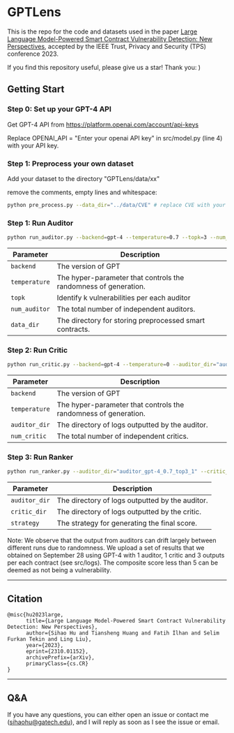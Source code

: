 # GPTLens

This is the repo for the code and datasets used in the paper [Large Language Model-Powered Smart Contract Vulnerability Detection: New Perspectives](https://arxiv.org/pdf/2310.01152.pdf), accepted by the IEEE Trust, Privacy and Security (TPS) conference 2023.

If you find this repository useful, please give us a star! Thank you: )

## Getting Start

### Step 0: Set up your GPT-4 API

Get GPT-4 API from https://platform.openai.com/account/api-keys

Replace OPENAI_API = "Enter your openai API key" in src/model.py (line 4) with your API key.

### Step 1: Preprocess your own dataset

Add your dataset to the directory "GPTLens/data/xx"

remove the comments, empty lines and whitespace:

```sh
python pre_process.py --data_dir="../data/CVE" # replace CVE with your onw dataset
```

### Step 1: Run Auditor

```sh
python run_auditor.py --backend=gpt-4 --temperature=0.7 --topk=3 --num_auditor=1 --data_dir="../data/CVE_clean"
```

| Parameter      | Description                                                     |
|----------------|-----------------------------------------------------------------|
| `backend`      | The version of GPT                                              |
| `temperature`  | The hyper-parameter that controls the randomness of generation. |
| `topk`         | Identify k vulnerabilities per each auditor                     |
| `num_auditor`  | The total number of independent auditors.                       |
| `data_dir`     | The directory for storing preprocessed smart contracts.         |


### Step 2: Run Critic

```sh
python run_critic.py --backend=gpt-4 --temperature=0 --auditor_dir="auditor_gpt-4_0.7_top3_1" --num_critic=1 
```
| Parameter      | Description                                                     |
|----------------|-----------------------------------------------------------------|
| `backend`      | The version of GPT                                              |
| `temperature`  | The hyper-parameter that controls the randomness of generation. |
| `auditor_dir`  | The directory of logs outputted by the auditor.                 |
| `num_critic`   | The total number of independent critics.                        |


### Step 3: Run Ranker

```sh
python run_ranker.py --auditor_dir="auditor_gpt-4_0.7_top3_1" --critic_dir="critic_gpt-4_0_1" --strategy="default"
```
| Parameter     | Description                                     |
|---------------|-------------------------------------------------|
| `auditor_dir` | The directory of logs outputted by the auditor. |
| `critic_dir`  | The directory of logs outputted by the critic.  |
| `strategy`    | The strategy for generating the final score.    |


Note: We observe that the output from auditors can drift largely between different runs due to randomness. We upload a set of results that we obtained on September 28 using GPT-4 with 1 auditor, 1 critic and 3 outputs per each contract (see src/logs).
The composite score less than 5 can be deemed as not being a vulnerability. 

-----
## Citation

```
@misc{hu2023large,
      title={Large Language Model-Powered Smart Contract Vulnerability Detection: New Perspectives}, 
      author={Sihao Hu and Tiansheng Huang and Fatih İlhan and Selim Furkan Tekin and Ling Liu},
      year={2023},
      eprint={2310.01152},
      archivePrefix={arXiv},
      primaryClass={cs.CR}
}
```

-----
## Q&A

If you have any questions, you can either open an issue or contact me (sihaohu@gatech.edu), and I will reply as soon as I see the issue or email.

